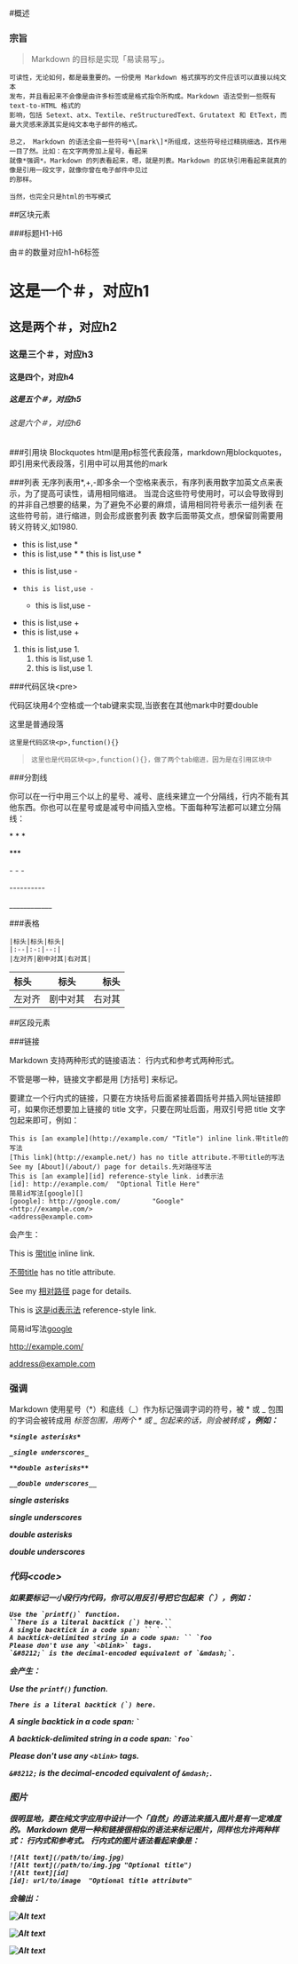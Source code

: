 #概述

<h3>宗旨</h3>

>Markdown 的目标是实现「易读易写」。

    可读性，无论如何，都是最重要的。一份使用 Markdown 格式撰写的文件应该可以直接以纯文本
    发布，并且看起来不会像是由许多标签或是格式指令所构成。Markdown 语法受到一些既有 text-to-HTML 格式的
    影响，包括 Setext、atx、Textile、reStructuredText、Grutatext 和 EtText，而最大灵感来源其实是纯文本电子邮件的格式。

    总之， Markdown 的语法全由一些符号*\[mark\]*所组成，这些符号经过精挑细选，其作用一目了然。比如：在文字两旁加上星号，看起来
    就像*强调*。Markdown 的列表看起来，嗯，就是列表。Markdown 的区块引用看起来就真的像是引用一段文字，就像你曾在电子邮件中见过
    的那样。

    当然，也完全只是html的书写模式

##区块元素

###标题H1-H6

由＃的数量对应h1-h6标签
    
# 这是一个＃，对应h1
## 这是两个＃，对应h2
### 这是三个＃，对应h3
#### 这是四个，对应h4
##### 这是五个＃，对应h5
###### 这是六个＃，对应h6
    

###引用块 Blockquotes
html是用p标签代表段落，markdown用blockquotes，即引用来代表段落，引用中可以用其他的mark

###列表
无序列表用\*,+,-即多余一个空格来表示，有序列表用数字加英文点来表示，为了提高可读性，请用相同缩进。
当混合这些符号使用时，可以会导致得到的并非自己想要的结果，为了避免不必要的麻烦，请用相同符号表示一组列表
在这些符号前，进行缩进，则会形成嵌套列表
数字后面带英文点，想保留则需要用转义符转义\,如1980\.

*   this is list,use *
  *   this is list,use *
     *   this is list,use *

-   this is list,use -
-     this is list,use -
     -   this is list,use -

+   this is list,use +
   +   this is list,use +

1.  this is list,use 1.
     1.  this is list,use 1.
       1.  this is list,use 1.

###代码区块\<pre\>

代码区块用4个空格或一个tab键来实现,当嵌套在其他mark中时要double

这里是普通段落

    这里是代码区块<p>,function(){}

>     这里也是代码区块<p>,function(){}，做了两个tab缩进，因为是在引用区块中

###分割线

你可以在一行中用三个以上的星号、减号、底线来建立一个分隔线，行内不能有其他东西。你也可以在星号或是减号中间插入空格。下面每种写法都可以建立分隔线：
  
  \* * *
  
  \***
  
  \- - - 
  
  \----------
  
  \____________
  
###表格

    |标头|标头|标头|
    |:--|:-:|--:|
    |左对齐|剧中对其|右对其|

|标头|标头|标头|
|:--|:-:|--:|
|左对齐|剧中对其|右对其|

##区段元素

###链接

Markdown 支持两种形式的链接语法： 行内式和参考式两种形式。

不管是哪一种，链接文字都是用 [方括号] 来标记。

要建立一个行内式的链接，只要在方块括号后面紧接着圆括号并插入网址链接即可，如果你还想要加上链接的 title 文字，只要在网址后面，用双引号把 title 文字包起来即可，例如：

    This is [an example](http://example.com/ "Title") inline link.带title的写法
    [This link](http://example.net/) has no title attribute.不带title的写法
    See my [About](/about/) page for details.先对路径写法
    This is [an example][id] reference-style link. id表示法
    [id]: http://example.com/  "Optional Title Here"
    简易id写法[google][]
    [google]: http://google.com/        "Google"
    <http://example.com/>
    <address@example.com>
    
[id]: http://example.com/  "Optional Title Here"
[google]: http://google.com/        "Google"
会产生：

This is [带title](http://example.com/ "Title") inline link.

[不带title](http://example.net/) has no title attribute.

See my [相对路径](/about/) page for details.

This is [这是id表示法][id] reference-style link.

简易id写法[google][]

<http://example.com/>

<address@example.com>

### 强调

Markdown 使用星号（*）和底线（_）作为标记强调字词的符号，被 * 或 _ 包围的字词会被转成用 <em> 标签包围，用两个 * 或 _ 包起来的话，则会被转成 <strong>，例如：

    *single asterisks*

    _single underscores_

    **double asterisks**

    __double underscores__

*single asterisks*

_single underscores_

**double asterisks**

__double underscores__

### 代码\<code\>

如果要标记一小段行内代码，你可以用反引号把它包起来（`），例如：

    Use the `printf()` function.
    ``There is a literal backtick (`) here.``
    A single backtick in a code span: `` ` ``
    A backtick-delimited string in a code span: `` `foo
    Please don't use any `<blink>` tags.
    `&#8212;` is the decimal-encoded equivalent of `&mdash;`.
    
会产生：

Use the `printf()` function.

``There is a literal backtick (`) here.``

A single backtick in a code span: `` ` ``

A backtick-delimited string in a code span: `` `foo` ``

Please don't use any `<blink>` tags.

`&#8212;` is the decimal-encoded equivalent of `&mdash;`.

### 图片

很明显地，要在纯文字应用中设计一个「自然」的语法来插入图片是有一定难度的。
Markdown 使用一种和链接很相似的语法来标记图片，同样也允许两种样式： 行内式和参考式。
行内式的图片语法看起来像是：

    ![Alt text](/path/to/img.jpg)
    ![Alt text](/path/to/img.jpg "Optional title")
    ![Alt text][id]
    [id]: url/to/image  "Optional title attribute"

会输出：

![Alt text](http://img0.bdstatic.com/static/searchdetail/img/logo-2X_fae0455.png)

![Alt text](http://img0.bdstatic.com/static/searchdetail/img/logo-2X_fae0455.png "Optional title")

![Alt text][id]

[id]: http://img0.bdstatic.com/static/searchdetail/img/logo-2X_fae0455.png  "Optional title attribute"



